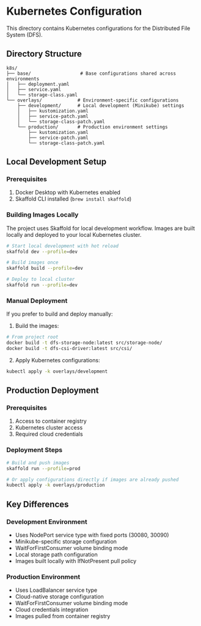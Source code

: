 # Kubernetes Configuration

This directory contains Kubernetes configurations for the Distributed File System (DFS).

## Directory Structure

```
k8s/
├── base/                  # Base configurations shared across environments
│   ├── deployment.yaml
│   ├── service.yaml
│   └── storage-class.yaml
└── overlays/             # Environment-specific configurations
    ├── development/      # Local development (Minikube) settings
    │   ├── kustomization.yaml
    │   ├── service-patch.yaml
    │   └── storage-class-patch.yaml
    └── production/       # Production environment settings
        ├── kustomization.yaml
        ├── service-patch.yaml
        └── storage-class-patch.yaml
```

## Local Development Setup

### Prerequisites
1. Docker Desktop with Kubernetes enabled
2. Skaffold CLI installed (`brew install skaffold`)

### Building Images Locally
The project uses Skaffold for local development workflow. Images are built locally and deployed to your local Kubernetes cluster.

```bash
# Start local development with hot reload
skaffold dev --profile=dev

# Build images once
skaffold build --profile=dev

# Deploy to local cluster
skaffold run --profile=dev
```

### Manual Deployment
If you prefer to build and deploy manually:

1. Build the images:
```bash
# From project root
docker build -t dfs-storage-node:latest src/storage-node/
docker build -t dfs-csi-driver:latest src/csi/
```

2. Apply Kubernetes configurations:
```bash
kubectl apply -k overlays/development
```

## Production Deployment

### Prerequisites
1. Access to container registry
2. Kubernetes cluster access
3. Required cloud credentials

### Deployment Steps
```bash
# Build and push images
skaffold run --profile=prod

# Or apply configurations directly if images are already pushed
kubectl apply -k overlays/production
```

## Key Differences

### Development Environment
- Uses NodePort service type with fixed ports (30080, 30090)
- Minikube-specific storage configuration
- WaitForFirstConsumer volume binding mode
- Local storage path configuration
- Images built locally with IfNotPresent pull policy

### Production Environment
- Uses LoadBalancer service type
- Cloud-native storage configuration
- WaitForFirstConsumer volume binding mode
- Cloud credentials integration
- Images pulled from container registry
